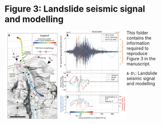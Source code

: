# Figure 3: Landslide seismic signal and modelling

<img align="left" src="fig3.png" width="400px">


This folder contains the information required to reproduce Figure 3 in the manuscript.

`A-D\`: Landslide seismic signal and modelling
